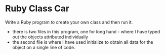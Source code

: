 # Ruby Class Car
Write a Ruby program to create your own class and then
run it.
- there is two files in this program, one for long hand - where I have typed out the objects attributed individually 
- the second file is where I have used initialize to obtain all data for the object on a single line of code.
